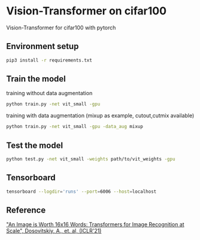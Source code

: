 # Vision-Transformer on cifar100

Vision-Transformer for cifar100 with pytorch

## Environment setup 
```bash
pip3 install -r requirements.txt
```
## Train the model
training without data augmentation
```bash
python train.py -net vit_small -gpu
```
training with data augmentation (mixup as example, cutout,cutmix available)
```bash
python train.py -net vit_small -gpu -data_aug mixup
```

## Test the model
```bash
python test.py -net vit_small -weights path/to/vit_weights -gpu
```

## Tensorboard
```bash
tensorboard --logdir='runs' --port=6006 --host=localhost
```

## Reference
["An Image is Worth 16x16 Words: Transformers for Image Recognition at Scale", Dosovitskiy, A., et. al, (ICLR'21)](https://openreview.net/forum?id=YicbFdNTTy)
